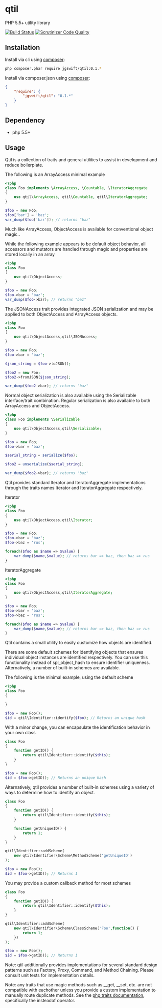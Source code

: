 qtil
====
PHP 5.5+ utility library

[![Build Status](https://travis-ci.org/jgswift/qtil.png?branch=master)](https://travis-ci.org/jgswift/qtil)
[![Scrutinizer Code Quality](https://scrutinizer-ci.com/g/jgswift/qtil/badges/quality-score.png?s=4a9c26bbc7792d7d3e1fec6ad4deee79c836e620)](https://scrutinizer-ci.com/g/jgswift/qtil/)

## Installation

Install via cli using [composer](https://getcomposer.org/):
```sh
php composer.phar require jgswift/qtil:0.1.*
```

Install via composer.json using [composer](https://getcomposer.org/):
```json
{
    "require": {
        "jgswift/qtil": "0.1.*"
    }
}
```

## Dependency

* php 5.5+

## Usage

Qtil is a collection of traits and general utilities to assist in development and reduce boilerplate.

The following is an ArrayAccess minimal example
```php
<?php
class Foo implements \ArrayAccess, \Countable, \IteratorAggregate
{
    use qtil\ArrayAccess, qtil\Countable, qtil\IteratorAggregate;
}

$foo = new Foo;
$foo['bar'] = 'baz';
var_dump($foo['bar']); // returns "baz"
```

Much like ArrayAccess, ObjectAccess is available for conventional object magic..

While the following example appears to be default object behavior, all accessors 
and mutators are handled through magic and properties are stored locally in an array

```php
<?php
class Foo
{
    use qtil\ObjectAccess;
}

$foo = new Foo;
$foo->bar = 'baz';
var_dump($foo->bar); // returns "baz"
```

The JSONAccess trait provides integrated JSON serialization and may be applied to both ObjectAccess and ArrayAccess objects.

```php
<?php
class Foo
{
    use qtil\ObjectAccess,qtil\JSONAccess;
}

$foo = new Foo;
$foo->bar = 'baz';

$json_string = $foo->toJSON();

$foo2 = new Foo;
$foo2->fromJSON($json_string);

var_dump($foo2->bar); // returns "baz"
```

Normal object serialization is also available using the Serializable interface/trait combination.  Regular serialization is also available to both ArrayAccess and ObjectAccess.

```php
<?php
class Foo implements \Serializable
{
    use qtil\ObjectAccess,qtil\Serializable;
}

$foo = new Foo;
$foo->bar = 'baz';

$serial_string = serialize($foo);

$foo2 = unserialize($serial_string);

var_dump($foo2->bar); // returns "baz"
```

Qtil provides standard Iterator and IteratorAggregate implementations through the traits names Iterator and IteratorAggregate respectively.

Iterator
```php
<?php
class Foo
{
    use qtil\ObjectAccess,qtil\Iterator;
}

$foo = new Foo;
$foo->bar = 'baz';
$foo->baz = 'rus';

foreach($foo as $name => $value) {
    var_dump($name,$value); // returns bar => baz, then baz => rus
}
```

IteratorAggregate
```php
<?php
class Foo
{
    use qtil\ObjectAccess,qtil\IteratorAggregate;
}

$foo = new Foo;
$foo->bar = 'baz';
$foo->baz = 'rus';

foreach($foo as $name => $value) {
    var_dump($name,$value); // returns bar => baz, then baz => rus
}
```

Qtil contains a small utility to easily customize how objects are identified.

There are some default schemes for identifying objects that ensures individual object instances are identified respectively.  You can use this functionality instead of spl_object_hash to ensure identifier uniqueness.  Alternatively, a number of built-in schemes are available.

The following is the minimal example, using the default scheme
```php
<?php
class Foo
{

}

$foo = new Foo();
$id = qtil\Identifier::identify($foo); // Returns an unique hash
```

With a minor change, you can encapsulate the identification behavior in your own class

```php
class Foo
{
    function getID() {
        return qtil\Identifier::identify($this);
    }
}

$foo = new Foo();
$id = $foo->getID(); // Returns an unique hash
```

Alternatively, qtil provides a number of built-in schemes using a variety of ways to determine how to identify an object.

```php
class Foo
{
    function getID() {
        return qtil\Identifier::identify($this);
    }

    function getUniqueID() {
        return 1;
    }
}

qtil\Identifier::addScheme(
    new qtil\Identifier\Scheme\MethodScheme('getUniqueID')
);

$foo = new Foo();
$id = $foo->getID(); // Returns 1
```

You may provide a custom callback method for most schemes

```php
class Foo
{
    function getID() {
        return qtil\Identifier::identify($this);
    }
}

qtil\Identifier::addScheme(
    new qtil\Identifier\Scheme\ClassScheme('Foo',function() {
        return 1;
    })
);

$foo = new Foo();
$id = $foo->getID(); // Returns 1
```

Note: qtil additionally provides implementations for several standard design patterns such as Factory, Proxy, Command, and Method Chaining.  Please consult unit tests for implementation details.

Note: any traits that use magic methods such as __get, __set, etc. are not compatible with eachother unless you provide a custom implementation to manually route duplicate methods.  See the [php traits documentation](http://us2.php.net/traits), specifically the insteadof operator.